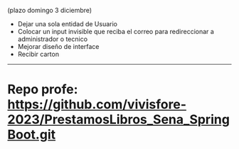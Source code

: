 (plazo domingo 3 diciembre)
- Dejar una sola entidad de Usuario
- Colocar un input invisible que reciba el correo para redireccionar a administrador o tecnico
- Mejorar diseño de interface
- Recibir carton

-----------------------------------------

# Repo profe: https://github.com/vivisfore-2023/PrestamosLibros_Sena_SpringBoot.git
